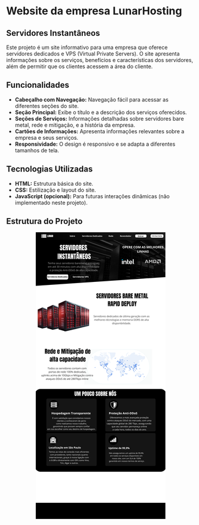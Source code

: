 # Website da empresa LunarHosting

## Servidores Instantâneos

Este projeto é um site informativo para uma empresa que oferece servidores dedicados e VPS (Virtual Private Servers). O site apresenta informações sobre os serviços, benefícios e características dos servidores, além de permitir que os clientes acessem a área do cliente.

## Funcionalidades

- **Cabeçalho com Navegação:** Navegação fácil para acessar as diferentes seções do site.
- **Seção Principal:** Exibe o título e a descrição dos serviços oferecidos.
- **Seções de Serviços:** Informações detalhadas sobre servidores bare metal, rede e mitigação, e a história da empresa.
- **Cartões de Informações:** Apresenta informações relevantes sobre a empresa e seus serviços.
- **Responsividade:** O design é responsivo e se adapta a diferentes tamanhos de tela.

## Tecnologias Utilizadas

- **HTML:** Estrutura básica do site.
- **CSS:** Estilização e layout do site.
- **JavaScript (opcional):** Para futuras interações dinâmicas (não implementado neste projeto).

## Estrutura do Projeto

<p align="center">
  <img src="./apresentacao.png" alt="Apresentação do Projeto" />
</p>
